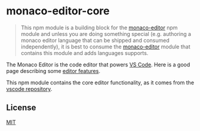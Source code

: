 # monaco-editor-core

> This npm module is a building block for the [monaco-editor](https://www.npmjs.com/package/monaco-editor)
> npm module and unless you are doing something special (e.g. authoring a monaco editor language that can be shipped
> and consumed independently), it is best to consume the [monaco-editor](https://www.npmjs.com/package/monaco-editor) module
> that contains this module and adds languages supports.

The Monaco Editor is the code editor that powers [VS Code](https://github.com/microsoft/vscode). Here is a good page describing some [editor features](https://code.visualstudio.com/docs/editor/editingevolved).

This npm module contains the core editor functionality, as it comes from the [vscode repository](https://github.com/microsoft/vscode).

## License

[MIT](https://github.com/microsoft/vscode/blob/main/LICENSE.txt)
